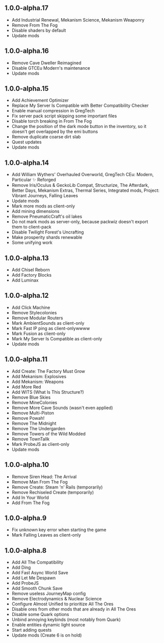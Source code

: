 ## 1.0.0-alpha.17

- Add Industrial Renewal, Mekanism Science, Mekanism Weaponry
- Remove From The Fog
- Disable shaders by default
- Update mods

## 1.0.0-alpha.16

- Remove Cave Dweller Reimagined
- Disable GTCEu Modern's maintenance
- Update mods

## 1.0.0-alpha.15

- Add Achievement Optimizer
- Replace My Server Is Compatible with Better Compatibility Checker
- Enable manual compression in GregTech
- Fix server pack script skipping some important files
- Disable torch breaking in From The Fog
- Change the position of the dark mode button in the inventory, so it doesn't get overlapped by the emi buttons
- Remove duplicate coarse dirt slab
- Quest updates
- Update mods

## 1.0.0-alpha.14

- Add William Wythers' Overhauled Overworld, GregTech CEu: Modern, Particular ✨ Reforged
- Remove Iris/Oculus & GeckoLib Compat, Structurize, The Afterdark, Better Days, Mekanism Extras, Thermal Series, Integrated mods, Project: Vibrant Journeys, Falling Leaves
- Update mods
- Mark more mods as client-only
- Add mining dimensions
- Remove PneumaticCraft's oil lakes
- Do not mark mods as server-only, because packwiz doesn't export them to client-pack
- Disable Twilight Forest's Uncrafting
- Make prosperity shards renewable
- Some unifying work

## 1.0.0-alpha.13

- Add Chisel Reborn
- Add Factory Blocks
- Add Luminax

## 1.0.0-alpha.12

- Add Click Machine
- Remove Stylecolonies
- Remove Modular Routers
- Mark AmbientSounds as client-only
- Mark Fast IP ping as client-onlywwww
- Mark Fusion as client-only
- Mark My Server Is Compatible as client-only
- Update mods

## 1.0.0-alpha.11

- Add Create: The Factory Must Grow
- Add Mekanism: Explosives
- Add Mekanism: Weapons
- Add More Red
- Add WITS (What Is This Structure?)
- Remove Blue Skies
- Remove MineColonies
- Remove More Cave Sounds (wasn't even applied)
- Remove Multi-Piston
- Remove Powah!
- Remove The Midnight
- Remove The Undergarden
- Remove Towers of the Wild Modded
- Remove TownTallk
- Mark ProbeJS as client-only
- Update mods

## 1.0.0-alpha.10

- Remove Siren Head: The Arrival
- Remove Man From The Fog
- Remove Create: Steam 'n' Rails (temporarily)
- Remove Rechiseled Create (temporarily)
- Add In Your World
- Add From The Fog

## 1.0.0-alpha.9

- Fix unknown key error when starting the game
- Mark Falling Leaves as client-only

## 1.0.0-alpha.8

- Add All The Compatibility
- Add Ding
- Add Fast Async World Save
- Add Let Me Despawn
- Add ProbeJS
- Add Smooth Chunk Save
- Remove useless JourneyMap config
- Remove Electrodynamics & Nuclear Science
- Configure Almost Unified to prioritize All The Ores
- Disable ores from other mods that are already in All The Ores
- Disable some Quark options
- Unbind annoying keybinds (most notably from Quark)
- Enable entities dynamic light source
- Start adding quests
- Update mods (Create 6 is on hold)
